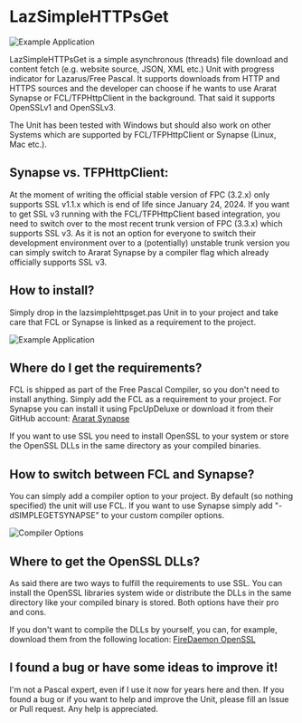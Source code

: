 # LazSimpleHTTPsGet

![Example Application](https://github.com/dryas/LazSimpleHTTPsGet/blob/main/doc/example_screenshot.png)

LazSimpleHTTPsGet is a simple asynchronous (threads) file download and content fetch (e.g. website source, JSON, XML etc.) Unit with progress indicator for Lazarus/Free Pascal. It supports downloads from HTTP and HTTPS sources and the developer can choose if he wants to use Ararat Synapse or FCL/TFPHttpClient in the background. That said it supports OpenSSLv1 and OpenSSLv3.

The Unit has been tested with Windows but should also work on other Systems which are supported by FCL/TFPHttpClient or Synapse (Linux, Mac etc.).

## Synapse vs. TFPHttpClient:

At the moment of writing the official stable version of FPC (3.2.x) only supports SSL v1.1.x which is end of life since January 24, 2024. If you want to get SSL v3 running with the FCL/TFPHttpClient based integration, you need to switch over to the most recent trunk version of FPC (3.3.x) which supports SSL v3. As it is not an option for everyone to switch their development environment over to a (potentially) unstable trunk version you can simply switch to Ararat Synapse by a compiler flag which already officially supports SSL v3.

## How to install?

Simply drop in the lazsimplehttpsget.pas Unit in to your project and take care that FCL or Synapse is linked as a requirement to the project.

![Example Application](https://github.com/dryas/LazSimpleHTTPsGet/blob/main/doc/setrequirements.png)

## Where do I get the requirements?

FCL is shipped as part of the Free Pascal Compiler, so you don't need to install anything. Simply add the FCL as a requirement to your project.
For Synapse you can install it using FpcUpDeluxe or download it from their GitHub account: [Ararat Synapse](https://github.com/geby/synapse "Ararat Synapse")

If you want to use SSL you need to install OpenSSL to your system or store the OpenSSL DLLs in the same directory as your compiled binaries.

## How to switch between FCL and Synapse?

You can simply add a compiler option to your project. By default (so nothing specified) the unit will use FCL. If you want to use Synapse simply add "-dSIMPLEGETSYNAPSE" to your custom compiler options.

![Compiler Options](https://github.com/dryas/LazSimpleHTTPsGet/blob/main/doc/compileroption.png)

## Where to get the OpenSSL DLLs?

As said there are two ways to fulfill the requirements to use SSL. You can install the OpenSSL libraries system wide or distribute the DLLs in the same directory like your compiled binary is stored. Both options have their pro and cons. 

If you don't want to compile the DLLs by yourself, you can, for example, download them from the following location: [FireDaemon OpenSSL](https://kb.firedaemon.com/support/solutions/articles/4000121705-openssl-binary-distributions-for-microsoft-windows "FireDaemon OpenSSL")

## I found a bug or have some ideas to improve it!

I'm not a Pascal expert, even if I use it now for years here and then. If you found a bug or if you want to help and improve the Unit, please fill an Issue or Pull request. Any help is appreciated.